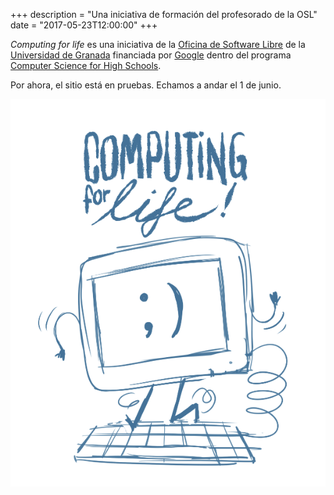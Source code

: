 +++
description = "Una iniciativa de formación del profesorado de la OSL"
date = "2017-05-23T12:00:00"
+++

*Computing for life* es una iniciativa de la [Oficina de Software Libre](http://osl.ugr.es) de la [Universidad de Granada](http://www.ugr.es) financiada por [Google](http://google.com) dentro del programa [Computer Science for High Schools](http://cs4hs.com).

Por ahora, el sitio está en pruebas. Echamos a andar el 1 de junio.

![Borrador del logo](img/borrador-logo.png)
